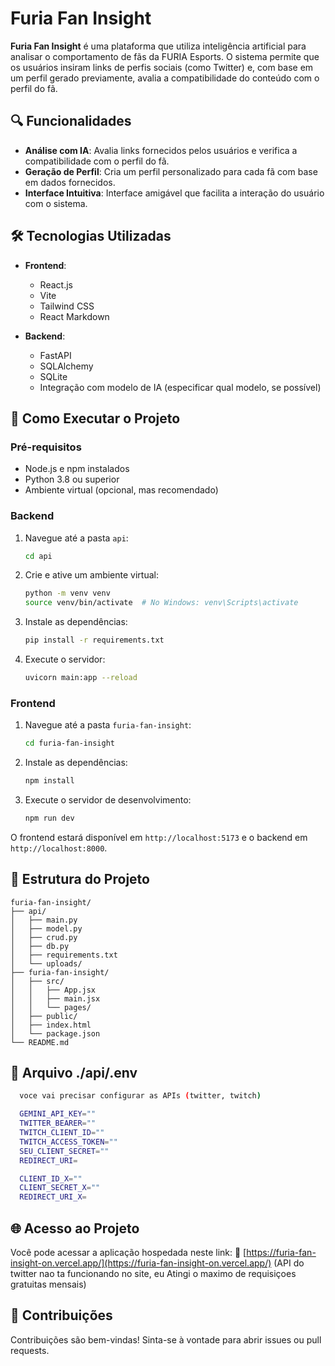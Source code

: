 # Furia Fan Insight

**Furia Fan Insight** é uma plataforma que utiliza inteligência artificial para analisar o comportamento de fãs da FURIA Esports. O sistema permite que os usuários insiram links de perfis sociais (como Twitter) e, com base em um perfil gerado previamente, avalia a compatibilidade do conteúdo com o perfil do fã.

## 🔍 Funcionalidades

- **Análise com IA**: Avalia links fornecidos pelos usuários e verifica a compatibilidade com o perfil do fã.
- **Geração de Perfil**: Cria um perfil personalizado para cada fã com base em dados fornecidos.
- **Interface Intuitiva**: Interface amigável que facilita a interação do usuário com o sistema.

## 🛠️ Tecnologias Utilizadas

- **Frontend**:
  - React.js
  - Vite
  - Tailwind CSS
  - React Markdown

- **Backend**:
  - FastAPI
  - SQLAlchemy
  - SQLite
  - Integração com modelo de IA (especificar qual modelo, se possível)

## 🚀 Como Executar o Projeto

### Pré-requisitos

- Node.js e npm instalados
- Python 3.8 ou superior
- Ambiente virtual (opcional, mas recomendado)

### Backend

1. Navegue até a pasta `api`:

   ```bash
   cd api
   ```

2. Crie e ative um ambiente virtual:

   ```bash
   python -m venv venv
   source venv/bin/activate  # No Windows: venv\Scripts\activate
   ```

3. Instale as dependências:

   ```bash
   pip install -r requirements.txt
   ```

4. Execute o servidor:

   ```bash
   uvicorn main:app --reload
   ```

### Frontend

1. Navegue até a pasta `furia-fan-insight`:

   ```bash
   cd furia-fan-insight
   ```

2. Instale as dependências:

   ```bash
   npm install
   ```

3. Execute o servidor de desenvolvimento:

   ```bash
   npm run dev
   ```

O frontend estará disponível em `http://localhost:5173` e o backend em `http://localhost:8000`.

## 📁 Estrutura do Projeto

```
furia-fan-insight/
├── api/
│   ├── main.py
│   ├── model.py
│   ├── crud.py
│   ├── db.py
│   ├── requirements.txt
│   └── uploads/
├── furia-fan-insight/
│   ├── src/
│   │   ├── App.jsx
│   │   ├── main.jsx
│   │   └── pages/
│   ├── public/
│   ├── index.html
│   └── package.json
└── README.md
```
## 🔧 Arquivo ./api/.env
```bash
  voce vai precisar configurar as APIs (twitter, twitch)

  GEMINI_API_KEY=""
  TWITTER_BEARER=""
  TWITCH_CLIENT_ID=""
  TWITCH_ACCESS_TOKEN=""
  SEU_CLIENT_SECRET=""
  REDIRECT_URI=

  CLIENT_ID_X=""
  CLIENT_SECRET_X=""
  REDIRECT_URI_X=
```
## 🌐 Acesso ao Projeto

Você pode acessar a aplicação hospedada neste link:
🔗 [https://furia-fan-insight-on.vercel.app/](https://furia-fan-insight-on.vercel.app/) (API do twitter nao ta funcionando no site, eu Atingi o maximo de requisiçoes gratuitas mensais)

## 🤝 Contribuições

Contribuições são bem-vindas! Sinta-se à vontade para abrir issues ou pull requests.

